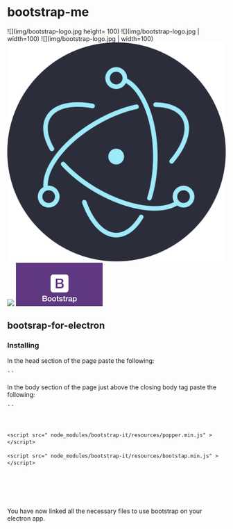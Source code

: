 # bootstrap-me

![](img/bootstrap-logo.jpg height= 100)
![](img/bootstrap-logo.jpg | width=100)
![](img/bootstrap-logo.jpg | width=100)
![](img/electron-logo.png)
![](https://gyazo.com/eb5c5741b6a9a16c692170a41a49c858.png)
<img src="img/bootstrap-logo.jpg" height="100" />

## bootsrap-for-electron

### Installing

In the head section of the page paste the following:<br>

<pre>
`<link rel="stylesheet" href="node_modules/bootstrap-it/resources/bootstrap.min.css"/>`
</pre>

In the body section of the page just above the closing body tag paste the following:<br>

<pre>
`<script src="node_modules/bootstrap-it/resources/jquery-3.3.1.slim.min.js" ></script>`<br>

`<script src=" node_modules/bootstrap-it/resources/popper.min.js" ></script>`<br>
`<script src=" node_modules/bootstrap-it/resources/bootstap.min.js" ></script>`<br>

</pre>
<br><br><br>
You have now linked all the necessary files to use bootstrap on your electron app.
